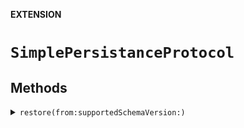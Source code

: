 **EXTENSION**

# `SimplePersistanceProtocol`

## Methods
<details><summary markdown="span"><code>restore(from:supportedSchemaVersion:)</code></summary>

```swift
func restore(from json: JSON, supportedSchemaVersion: Int) throws
```

</details>